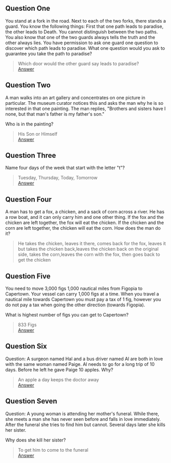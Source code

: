## Question One
You stand at a fork in the road. Next to each of the two forks, there stands a guard. You know the following things: First that one path leads to paradise, the other leads to Death. You cannot distinguish between the two paths. You also know that one of the two guards always tells the truth and the other always lies. You have permission to ask one guard one question to discover which path leads to paradise. What one question would you ask to guarantee you take the path to paradise?

> Which door would the other guard say leads to paradise?  
> [Answer](http://goodriddlesnow.com/riddles/view/91)

## Question Two
A man walks into an art gallery and concentrates on one picture in particular. The museum curator notices this and asks the man why he is so interested in that one painting. The man replies, "Brothers and sisters have I none, but that man's father is my father's son."

Who is in the painting?

> His Son or Himself  
> [Answer](https://riddlesbrainteasers.com/man-picture/)

## Question Three
Name four days of the week that start with the letter "t"?

> Tuesday, Thursday, Today, Tomorrow  
> [Answer](https://answers.yahoo.com/question/index?qid=20080420093329AA5ojHP)

## Question Four
A man has to get a fox, a chicken, and a sack of corn across a river. He has a row boat, and it can only carry him and one other thing. If the fox and the chicken are left together, the fox will eat the chicken. If the chicken and the corn are left together, the chicken will eat the corn. How does the man do it?

> He takes the chicken, leaves it there, comes back for the fox, leaves it but takes the chicken back,leaves the chicken back on the original side, takes the corn,leaves the corn with the fox, then goes back to get the chicken

## Question Five

You need to move 3,000 figs 1,000 nautical miles from Figopia to Capertown. Your vessel can carry 1,000 figs at a time. When you travel a nautical mile towards Capertown you must pay a tax of 1 fig, however you do not pay a tax when going the other direction (towards Figopia).

What is highest number of figs you can get to Capertown?

> 833 Figs  
> [Answer](http://goodriddlesnow.com/riddles/view/566)

## Question Six

Question: A surgeon named Hal and a bus driver named Al are both in love with the same woman named Paige. Al needs to go for a long trip of 10 days. Before he left he gave Paige 10 apples. Why?

> An apple a day keeps the doctor away  
> [Answer](http://goodriddlesnow.com/riddles/by/funny-riddles/page:2)

## Question Seven

Question: A young woman is attending her mother's funeral. While there, she meets a man she has never seen before and falls in love immediately. After the funeral she tries to find him but cannot. Several days later she kills her sister.

Why does she kill her sister?

> To get him to come to the funeral  
> [Answer](http://www.braingle.com/brainteasers/teaser.php?op=2&id=6677&comm=0)